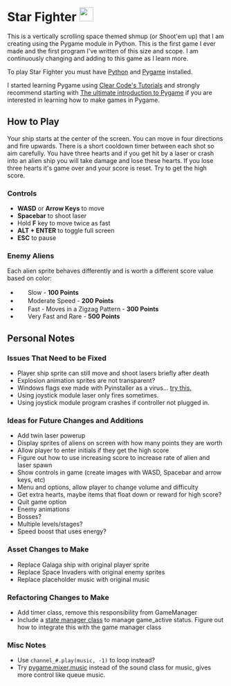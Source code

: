 # Star Fighter <img src="https://github.com/usagibryan/star_fighter/blob/main/graphics/player_ship.png" width="32" height="32">

This is a vertically scrolling space themed shmup (or Shoot'em up) that I am creating using the Pygame module in Python. This is the first game I ever made and the first program I've written of this size and scope. I am continuously changing and adding to this game as I learn more.

To play Star Fighter you must have [Python](https://www.python.org/) and [Pygame](https://www.pygame.org/) installed.

I started learning Pygame using [Clear Code's Tutorials](https://www.youtube.com/@ClearCode) and strongly recommend starting with [The ultimate introduction to Pygame](https://www.youtube.com/watch?v=AY9MnQ4x3zk) if you are interested in learning how to make games in Pygame.

## How to Play 
Your ship starts at the center of the screen. You can move in four directions and fire upwards. There is a short cooldown timer between each shot so aim carefully. You have three hearts and if you get hit by a laser or crash into an alien ship you will take damage and lose these hearts. If you lose three hearts it's game over and your score is reset. Try to get the high score.

### Controls
* **WASD** or **Arrow Keys** to move
* **Spacebar** to shoot laser
* Hold **F** key to move twice as fast
* **ALT + ENTER** to toggle full screen
* **ESC** to pause

### Enemy Aliens
Each alien sprite behaves differently and is worth a different score value based on color:
* <img src="https://github.com/usagibryan/star_fighter/blob/main/graphics/red.png" width="20" height="16"> Slow - **100 Points**
* <img src="https://github.com/usagibryan/star_fighter/blob/main/graphics/green.png" width="20" height="16"> Moderate Speed - **200 Points**
* <img src="https://github.com/usagibryan/star_fighter/blob/main/graphics/yellow.png" width="20" height="16"> Fast - Moves in a Zigzag Pattern - **300 Points**
* <img src="https://github.com/usagibryan/star_fighter/blob/main/graphics/blue.png" width="20" height="10"> Very Fast and Rare - **500 Points**

## Personal Notes

### Issues That Need to be Fixed
* Player ship sprite can still move and shoot lasers briefly after death
* Explosion animation sprites are not transparent?
* Windows flags exe made with Pyinstaller as a virus... [try this.](https://plainenglish.io/blog/pyinstaller-exe-false-positive-trojan-virus-resolved-b33842bd3184)
* Using joystick module laser only fires sometimes.
* Using joystick module program crashes if controller not plugged in.

### Ideas for Future Changes and Additions
* Add twin laser powerup
* Display sprites of aliens on screen with how many points they are worth
* Allow player to enter initials if they get the high score
* Figure out how to use increasing score to increase rate of alien and laser spawn
* Show controls in game (create images with WASD, Spacebar and arrow keys, etc)
* Menu and options, allow player to change volume and difficulty
* Get extra hearts, maybe items that float down or reward for high score?
* Quit game option
* Enemy animations
* Bosses?
* Multiple levels/stages?
* Speed boost that uses energy?

### Asset Changes to Make
* Replace Galaga ship with original player sprite
* Replace Space Invaders with original enemy sprites
* Replace placeholder music with original music

### Refactoring Changes to Make
* Add timer class, remove this responsibility from GameManager
* Include a [state manager class](https://www.youtube.com/watch?v=j9yMFG3D7fg) to manage game_active status. Figure out how to integrate this with the game manager class

### Misc Notes
* Use `channel_#.play(music, -1)` to loop instead?
* Try [pygame.mixer.music](https://www.pygame.org/docs/ref/music.html) instead of the sound class for music, gives more control like queue music.
